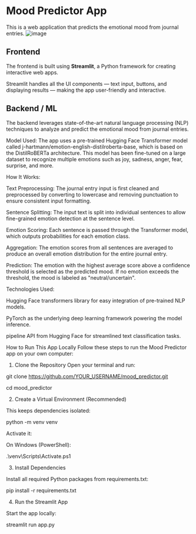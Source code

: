 # Mood Predictor App

This is a web application that predicts the emotional mood from journal entries.
![image](https://github.com/user-attachments/assets/a57fb2d5-792f-4144-a17b-b5131fc043f9)

## Frontend

The frontend is built using **Streamlit**, a Python framework for creating interactive web apps. 

Streamlit handles all the UI components — text input, buttons, and displaying results — making the app user-friendly and interactive.

## Backend / ML

The backend leverages state-of-the-art natural language processing (NLP) techniques to analyze and predict the emotional mood from journal entries.

Model Used:
The app uses a pre-trained Hugging Face Transformer model called j-hartmann/emotion-english-distilroberta-base, which is based on the DistilRoBERTa architecture. This model has been fine-tuned on a large dataset to recognize multiple emotions such as joy, sadness, anger, fear, surprise, and more.

How It Works:

Text Preprocessing: The journal entry input is first cleaned and preprocessed by converting to lowercase and removing punctuation to ensure consistent input formatting.

Sentence Splitting: The input text is split into individual sentences to allow fine-grained emotion detection at the sentence level.

Emotion Scoring: Each sentence is passed through the Transformer model, which outputs probabilities for each emotion class.

Aggregation: The emotion scores from all sentences are averaged to produce an overall emotion distribution for the entire journal entry.

Prediction: The emotion with the highest average score above a confidence threshold is selected as the predicted mood. If no emotion exceeds the threshold, the mood is labeled as "neutral/uncertain".

Technologies Used:

Hugging Face transformers library for easy integration of pre-trained NLP models.

PyTorch as the underlying deep learning framework powering the model inference.

pipeline API from Hugging Face for streamlined text classification tasks.

How to Run This App Locally
Follow these steps to run the Mood Predictor app on your own computer:
1. Clone the Repository
  Open your terminal and run:

  git clone https://github.com/YOUR_USERNAME/mood_predictor.git

  cd mood_predictor

2. Create a Virtual Environment (Recommended)

  This keeps dependencies isolated:

  python -m venv venv

  Activate it:

  On Windows (PowerShell):

  .\venv\Scripts\Activate.ps1

3. Install Dependencies

  Install all required Python packages from requirements.txt:

  pip install -r requirements.txt

4. Run the Streamlit App

  Start the app locally:

  streamlit run app.py
